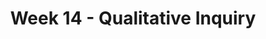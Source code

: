 ---
layout: single_embed_slide
title: "Week 14 - Qualitative Inquiry"
presentation_id: Qy2rUH
canonical_url: /presentations/Qy2rUH/
slides:
  - slide_name: ../deck-4277-large-0.jpeg
    slide_thumbnail: ../deck-4277-thumb-0.jpeg
    slide_text: >
      <p><strong>Location</strong>: CBC Campus - Tuesday T-336 &amp; SWL-220<br />
      <strong>Time</strong>: Tuesdays and Thursdays from 5:30-8:15<br />
      <strong>Week 14</strong>: 11/18/19 — 11/24/19<br />
      <strong>Reading Assignment</strong>: DeCarlo (2018) chapter 13<br />
      <strong>Topic and Content Area</strong>: Qualitative Research Methods<br />
      <strong>Assignments Due</strong>: Assignment 12: peer review research proposal is due Wednesday 11/20/19 at 11:55 PM via Moodle; Assignment 02: reading quiz for chapter 13 is due at 5:30 PM prior to class via My Heritage; Assignment 13: final paper literature review and research proposal is due Friday 11/22/19 at 11:55 PM via Chalk and Wire<br />
      <strong>Other Important Information</strong>: N/A</p>
      
  - slide_name: ../deck-4277-large-1.jpeg
    slide_thumbnail: ../deck-4277-thumb-1.jpeg
    slide_text: >
      <ul>
      <li>Students will describe the key elements of interpretive research including methods, sample selection, and data analysis.</li>
      <li>Students will analyze interpretive research.</li>
      </ul>
      
  - slide_name: ../deck-4277-large-2.jpeg
    slide_thumbnail: ../deck-4277-thumb-2.jpeg
    slide_text: >
      <p>Positivistic Approach to <strong>Infidelity</strong></p>
      <p>Track the number of people who engage in infidelity and how often they stray.</p>
      <p>Conduct a survey and look patterns among different variables defined at the start.</p>
      <p>Interpretative Approach to <strong>Infidelity</strong></p>
      <p>Study the meaning attached to cheating and look for patterns and trends.</p>
      <p>Interview cheaters:</p>
      <ul>
      <li>What comprises “cheating”?</li>
      <li>Is it sex, or texting someone of the opposite sex?</li>
      <li>Is there a continuum?</li>
      <li>What meaning do we make from these behaviors?</li>
      </ul>
      
  - slide_name: ../deck-4277-large-3.jpeg
    slide_thumbnail: ../deck-4277-thumb-3.jpeg
    slide_text: >
      <p>Positivistic Approach to <strong>Prisons</strong></p>
      <p>Measure the conditions of federal prisons</p>
      <p>Identify variables to measure conditions, such as square feet per inmate, number of hours in isolation, housing conditions,…  etc.</p>
      <p>Interpretative Approach to <strong>Prisons</strong></p>
      <p>Explore the experience of prisoners and/or guards and administrators.</p>
      <p>Research participants would explain their experiences, and the researcher would assign meaning to them.  She might look for themes across interviews to interpret the experiences of multiple research participants.</p>
      <p>This is <strong>experience-near</strong> and <strong>in</strong> a context (prisons).</p>
      
  - slide_name: ../deck-4277-large-4.jpeg
    slide_thumbnail: ../deck-4277-thumb-4.jpeg
    slide_text: >
      <blockquote>
      <p>http://www.ipia.utah.edu/imps/html/research.html</p>
      </blockquote>
      <p><strong>Interpretive methods</strong> focus on the meaning-making practices of human actors.  Rather than trying to define reality, interpretive methods explore how we make meaning, or interpret reality.</p>
      <p>Called <strong>qualitative research</strong> in some disciplines, it is conducted from an “experience-near perspective” – the researcher does not start with concepts observed and measured with the senses.  Rather, she allows concepts to emerge from encounters in “the field.”</p>
      
  - slide_name: ../deck-4277-large-5.jpeg
    slide_thumbnail: ../deck-4277-thumb-5.jpeg
    slide_text: >
      <ul>
      <li>Case Study</li>
      <li>Ethnography</li>
      <li>Grounded theory</li>
      <li>Narrative inquiry</li>
      <li>Phenomenology</li>
      </ul>
      
  - slide_name: ../deck-4277-large-6.jpeg
    slide_thumbnail: ../deck-4277-thumb-6.jpeg
    slide_text: >
      <ul>
      <li>Case Study</li>
      <li>Ethnography</li>
      <li>Grounded theory</li>
      <li>Narrative inquiry</li>
      <li>Phenomenology</li>
      </ul>
      <p>Approach | Data Collection | Sample| Data Analysis | Final Product
      —- | —- | —- | —- | —- | —-</p>
      <p>Narrative: Explore the life on an individual</p>
      <ul>
      <li>Interviews and documents</li>
      <li>Typically one (sometimes more) person</li>
      <li>“Restorying,” developing themes, often use chronology</li>
      <li>Narrative about the stories of an individual’s life</li>
      </ul>
      <p>Phenomenology: Understand the essence of an experience</p>
      <ul>
      <li>Interviews, documents, observations</li>
      <li>Several individuals with the same lived experience</li>
      <li>Looking for significant statements, meaning units, describing the “essence”</li>
      <li>Description of the “essence” of an experience</li>
      </ul>
      <p>Grounded Theory: Develop a theory from data from the field</p>
      <ul>
      <li>Interviews</li>
      <li>Typically 20 to 60 individuals</li>
      <li>Coding, looking for themes, tying themes into a theory</li>
      <li>Generation of a theory illustrated in a figure</li>
      </ul>
      <p>Ethnography: Describe and interpret a culture-sharing group</p>
      <ul>
      <li>Primarily observations  and interviews</li>
      <li>One culture-sharing group</li>
      <li>Deep description, identifying themes</li>
      <li>Description of how a culture-sharing group works</li>
      </ul>
      <p>Case Study: Provide an in-depth description of a case or group of cases</p>
      <ul>
      <li>Multiple sources (interview, observation, documents, etc.)</li>
      <li>Event, program, or activity</li>
      <li>Describing the case, identifying themes (cross-case themes)</li>
      <li>Detailed analysis of one or more cases</li>
      </ul>
      
  - slide_name: ../deck-4277-large-7.jpeg
    slide_thumbnail: ../deck-4277-thumb-7.jpeg
    slide_text: >
      <p><strong>Participant Observation</strong>: The researcher observes participants in their natural environment, often times as a participant herself</p>
      <p><strong>In-depth Interview</strong>: The researcher asks several, open-ended questions to explore participants’ personal histories, experiences, and perspectives</p>
      <p><strong>Focus Group</strong>: The researcher asks in-depth questions of small groups of participants to explore their experiences, perspectives, and cultural norms</p>
      
  - slide_name: ../deck-4277-large-8.jpeg
    slide_thumbnail: ../deck-4277-thumb-8.jpeg
    slide_text: >
      <ul>
      <li>Studies conducted in the “natural setting” of participants</li>
      <li>Variables cannot be controlled and experimentally manipulated</li>
      <li>The questions are not always completely defined when research begins</li>
      <li>Data collected are heavily influenced by the experiences and priorities of research participants (they participate in the process of research)</li>
      <li>Meanings are drawn from the data using processes that are natural/familiar (for example: observations and interviews rather than experiments)</li>
      </ul>
      
  - slide_name: ../deck-4277-large-9.jpeg
    slide_thumbnail: ../deck-4277-thumb-9.jpeg
    slide_text: >
      <ul>
      <li>Researcher must be aware of her own biases and intentional about describing them</li>
      <li>Data collection is often collegiate, where research participants share their stories and the researcher is up-front about her understanding/interpretation</li>
      <li>Many studies depend upon multiple sources of data (different groups of participants) and multiple collection methods (interviews and observation, and analysis of documents).</li>
      </ul>
      
  - slide_name: ../deck-4277-large-10.jpeg
    slide_thumbnail: ../deck-4277-thumb-10.jpeg
    slide_text: >
      <blockquote>
      <p>The goal of an interpretive study is to identify relationships between the major themes that emerge from the data.  How do we do this?</p>
      </blockquote>
      <ul>
      <li>Use diagraming  and other visual techniques to spatially sort themes according to how related they are</li>
      <li>Look for missing links</li>
      <li>Count the number of times a theme appears</li>
      <li>Note contradictory evidence</li>
      </ul>
      
  - slide_name: ../deck-4277-large-11.jpeg
    slide_thumbnail: ../deck-4277-thumb-11.jpeg
    slide_text: >
      <ul>
      <li>Useful for exchanging complex information versus operational definitions</li>
      <li>You can ask follow-up questions</li>
      <li>People’s stories</li>
      <li>Lengthy explanations</li>
      <li>Participants can reflect out loud about their responses</li>
      <li>Studying processes</li>
      </ul>
      
  - slide_name: ../deck-4277-large-12.jpeg
    slide_thumbnail: ../deck-4277-thumb-12.jpeg
    slide_text: >
      <p>Interview Transcript – A Teacher’s Observations of Child Oppression</p>
      <p>https://study.sagepub.com/node/31740/student-resources/chapter-5</p>
      
---